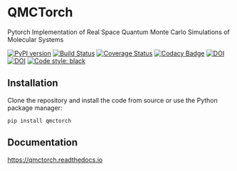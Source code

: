 # QMCTorch

Pytorch Implementation of Real Space Quantum Monte Carlo Simulations of Molecular Systems

[![PyPI version](https://badge.fury.io/py/qmctorch.svg)](https://badge.fury.io/py/qmctorch)
[![Build Status](https://github.com/NLESC-JCER/QMCTorch/workflows/build/badge.svg)](https://github.com/NLESC-JCER/QMCTorch/actions)
[![Coverage Status](https://coveralls.io/repos/github/NLESC-JCER/QMCTorch/badge.svg?branch=master)](https://coveralls.io/github/NLESC-JCER/QMCTorch?branch=master)
[![Codacy Badge](https://app.codacy.com/project/badge/Grade/1c52407422a7428083968833341b5945)](https://app.codacy.com/gh/NLESC-JCER/QMCTorch/dashboard?utm_source=gh&utm_medium=referral&utm_content=&utm_campaign=Badge_grade)
[![DOI](https://zenodo.org/badge/DOI/10.5281/zenodo.3780094.svg)](https://doi.org/10.5281/zenodo.3780094)
[![DOI](https://joss.theoj.org/papers/10.21105/joss.05472/status.svg)](https://doi.org/10.21105/joss.05472)
[![Code style: black](https://img.shields.io/badge/code%20style-black-000000.svg)](https://github.com/psf/black)

## Installation

Clone the repository and install the code from source or use the Python package manager:

`pip install qmctorch`

## Documentation 
https://qmctorch.readthedocs.io
